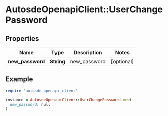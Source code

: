 # AutosdeOpenapiClient::UserChangePassword

## Properties

| Name | Type | Description | Notes |
| ---- | ---- | ----------- | ----- |
| **new_password** | **String** | new_password | [optional] |

## Example

```ruby
require 'autosde_openapi_client'

instance = AutosdeOpenapiClient::UserChangePassword.new(
  new_password: null
)
```

